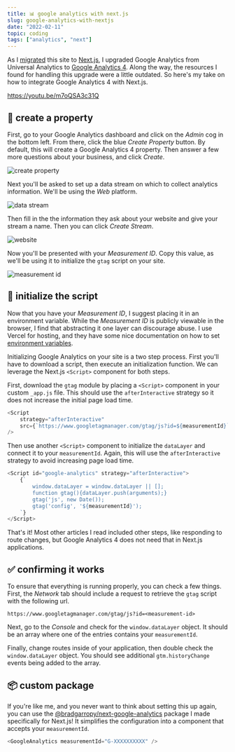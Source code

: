 ```yaml
---
title: 📊 google analytics with next.js
slug: google-analytics-with-nextjs
date: "2022-02-11"
topic: coding
tags: ["analytics", "next"]
---
```


As I [migrated][migrating-to-nextjs] this site to [Next.js][nextjs], I upgraded Google Analytics from Universal Analytics to [Google Analytics 4][ga4]. Along the way, the resources I found for handling this upgrade were a little outdated. So here's my take on how to integrate Google Analytics 4 with Next.js.

https://youtu.be/m7oQSA3c31Q

## 🏡 create a property

First, go to your Google Analytics dashboard and click on the _Admin_ cog in the bottom left. From there, click the blue _Create Property_ button. By default, this will create a Google Analytics 4 property. Then answer a few more questions about your business, and click _Create_.

![create property][ga-create-property]

Next you'll be asked to set up a data stream on which to collect analytics information. We'll be using the _Web_ platform.

![data stream][ga-data-stream]

Then fill in the the information they ask about your website and give your stream a name. Then you can click _Create Stream_.

![website][ga-website]

Now you'll be presented with your _Measurement ID_. Copy this value, as we'll be using it to initialize the `gtag` script on your site.

![measurement id][ga-measurement-id]

## 📜 initialize the script

Now that you have your _Measurement ID_, I suggest placing it in an environment variable. While the _Measurement ID_ is publicly viewable in the browser, I find that abstracting it one layer can discourage abuse. I use Vercel for hosting, and they have some nice documentation on how to set [environment variables][vercel-env].

Initializing Google Analytics on your site is a two step process. First you'll have to download a script, then execute an initialization function. We can leverage the Next.js `<Script>` component for both steps.

First, download the `gtag` module by placing a `<Script>` component in your custom `_app.js` file. This should use the `afterInteractive` strategy so it does not increase the initial page load time.

```typescript
<Script
    strategy="afterInteractive"
    src={`https://www.googletagmanager.com/gtag/js?id=${measurementId}`}
/>
```

Then use another `<Script>` component to initialize the `dataLayer` and connect it to your `measurementId`. Again, this will use the `afterInteractive` strategy to avoid increasing page load time.

```typescript
<Script id="google-analytics" strategy="afterInteractive">
    {`
        window.dataLayer = window.dataLayer || [];
        function gtag(){dataLayer.push(arguments);}
        gtag('js', new Date());
        gtag('config', '${measurementId}');
    `}
</Script>
```

That's it! Most other articles I read included other steps, like responding to route changes, but Google Analytics 4 does not need that in Next.js applications.

## ✅ confirming it works

To ensure that everything is running properly, you can check a few things. First, the _Network_ tab should include a request to retrieve the `gtag` script with the following url.

```
https://www.googletagmanager.com/gtag/js?id=<measurement-id>
```

Next, go to the _Console_ and check for the `window.dataLayer` object. It should be an array where one of the entries contains your `measurementId`.

Finally, change routes inside of your application, then double check the `window.dataLayer` object. You should see additional `gtm.historyChange` events being added to the array.

## 📦 custom package

If you're like me, and you never want to think about setting this up again, you can use the [@bradgarropy/next-google-analytics][next-google-analytics] package I made specifically for Next.js! It simplifies the configuration into a component that accepts your `measurementId`.

```typescript
<GoogleAnalytics measurementId="G-XXXXXXXXXX" />
```

[next-google-analytics]: https://github.com/bradgarropy/next-google-analytics
[google-analytics]: https://analytics.google.com
[next]: https://nextjs.org
[ga-create-property]: https://res.cloudinary.com/bradgarropy/image/upload/f_auto,q_auto/bradgarropy.com/posts/ga-create-property.png
[ga-data-stream]: https://res.cloudinary.com/bradgarropy/image/upload/f_auto,q_auto/bradgarropy.com/posts/ga-data-stream.png
[ga-website]: https://res.cloudinary.com/bradgarropy/image/upload/f_auto,q_auto/bradgarropy.com/posts/ga-website.png
[ga-measurement-id]: https://res.cloudinary.com/bradgarropy/image/upload/f_auto,q_auto/bradgarropy.com/posts/ga-measurement-id.png
[migrating-to-nextjs]: https://bradgarropy.com/blog/migrating-to-nextjs
[ga4]: https://developers.google.com/analytics/devguides/collection/ga4
[nextjs]: https://nextjs.org
[vercel-env]: https://vercel.com/docs/concepts/projects/environment-variables
